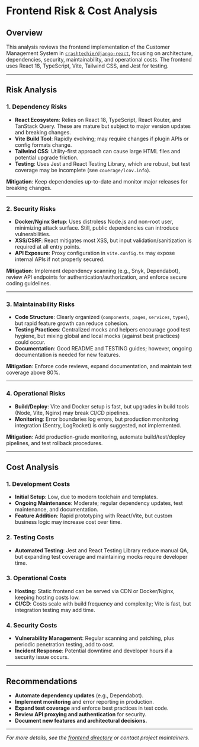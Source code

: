 # Frontend Risk & Cost Analysis

## Overview

This analysis reviews the frontend implementation of the Customer Management System in [`crashtechie/django-react`](https://github.com/crashtechie/django-react), focusing on architecture, dependencies, security, maintainability, and operational costs. The frontend uses React 18, TypeScript, Vite, Tailwind CSS, and Jest for testing.

---

## Risk Analysis

### 1. **Dependency Risks**
- **React Ecosystem**: Relies on React 18, TypeScript, React Router, and TanStack Query. These are mature but subject to major version updates and breaking changes.
- **Vite Build Tool**: Rapidly evolving; may require changes if plugin APIs or config formats change.
- **Tailwind CSS**: Utility-first approach can cause large HTML files and potential upgrade friction.
- **Testing**: Uses Jest and React Testing Library, which are robust, but test coverage may be incomplete (see `coverage/lcov.info`).

**Mitigation**: Keep dependencies up-to-date and monitor major releases for breaking changes.

---

### 2. **Security Risks**
- **Docker/Nginx Setup**: Uses distroless Node.js and non-root user, minimizing attack surface. Still, public dependencies can introduce vulnerabilities.
- **XSS/CSRF**: React mitigates most XSS, but input validation/sanitization is required at all entry points.
- **API Exposure**: Proxy configuration in `vite.config.ts` may expose internal APIs if not properly secured.

**Mitigation**: Implement dependency scanning (e.g., Snyk, Dependabot), review API endpoints for authentication/authorization, and enforce secure coding guidelines.

---

### 3. **Maintainability Risks**
- **Code Structure**: Clearly organized (`components`, `pages`, `services`, `types`), but rapid feature growth can reduce cohesion.
- **Testing Practices**: Centralized mocks and helpers encourage good test hygiene, but mixing global and local mocks (against best practices) could occur.
- **Documentation**: Good README and TESTING guides; however, ongoing documentation is needed for new features.

**Mitigation**: Enforce code reviews, expand documentation, and maintain test coverage above 80%.

---

### 4. **Operational Risks**
- **Build/Deploy**: Vite and Docker setup is fast, but upgrades in build tools (Node, Vite, Nginx) may break CI/CD pipelines.
- **Monitoring**: Error boundaries log errors, but production monitoring integration (Sentry, LogRocket) is only suggested, not implemented.

**Mitigation**: Add production-grade monitoring, automate build/test/deploy pipelines, and test rollback procedures.

---

## Cost Analysis

### 1. **Development Costs**
- **Initial Setup**: Low, due to modern toolchain and templates.
- **Ongoing Maintenance**: Moderate; regular dependency updates, test maintenance, and documentation.
- **Feature Addition**: Rapid prototyping with React/Vite, but custom business logic may increase cost over time.

### 2. **Testing Costs**
- **Automated Testing**: Jest and React Testing Library reduce manual QA, but expanding test coverage and maintaining mocks require developer time.

### 3. **Operational Costs**
- **Hosting**: Static frontend can be served via CDN or Docker/Nginx, keeping hosting costs low.
- **CI/CD**: Costs scale with build frequency and complexity; Vite is fast, but integration testing may add time.

### 4. **Security Costs**
- **Vulnerability Management**: Regular scanning and patching, plus periodic penetration testing, add to cost.
- **Incident Response**: Potential downtime and developer hours if a security issue occurs.

---

## Recommendations

- **Automate dependency updates** (e.g., Dependabot).
- **Implement monitoring** and error reporting in production.
- **Expand test coverage** and enforce best practices in test code.
- **Review API proxying and authentication** for security.
- **Document new features and architectural decisions.**

---

*For more details, see the [frontend directory](https://github.com/crashtechie/django-react/tree/main/frontend) or contact project maintainers.*